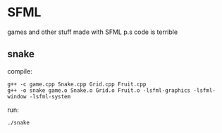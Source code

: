 # SFML
games and other stuff made with SFML
p.s code is terrible 

## snake
compile:
```
g++ -c game.cpp Snake.cpp Grid.cpp Fruit.cpp
g++ -o snake game.o Snake.o Grid.o Fruit.o -lsfml-graphics -lsfml-window -lsfml-system
```
run:
```
./snake
```
